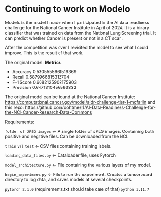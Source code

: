 # Continuing to work on Modelo
Modelo is the model I made when I participated in the AI data readiness challenge for the National Cancer Institute in April of 2024.
It is a binary classifier that was trained on data from the National Lung Screening trial. 
It can predict whether Cancer is present or not in a CT scan. 

After the competition was over I revisited the model to see what I could improve.
This is the result of that work. 

The original model:
<b>Metrics</b> 
 * Accuracy 0.5305555661519369 
 * Recall 0.5879966815312704 
 * F-1 Score 0.6082125902175903 
 * Precision 0.6471310456593832

 
The original model can be found at the National Cancer Institute:
https://computational.cancer.gov/model/aidr-challenge-tier-1-mcfarlin
and this repo:
https://github.com/oohtmeel1/AI-Data-Readiness-Challenge-for-the-NCI-Cancer-Research-Data-Commons

Requirements:

`folder of JPEG images` <- A single folder of JPEG images. Containing both positive and negative files. Can be downloaded from the NCI. 

`train` `val` `test` <- CSV files containing training labels.

`loading_data_files.py` <- Dataloader file, uses Pytorch 

`model_architecture.py` <- File containing the various layers of my model.

`begin_experiment.py` <- File to run the experiment. Creates a tensorboard directory to log data, and saves models at several checkpoints.

`pytorch 2.1.0` (requirements.txt should take care of that)
`python 3.11.7` 


